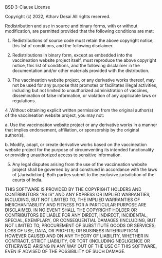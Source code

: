 BSD 3-Clause License

Copyright (c) 2022, Atharv Desai
All rights reserved.

Redistribution and use in source and binary forms, with or without
modification, are permitted provided that the following conditions are met:


1. Redistributions of source code must retain the above copyright notice, this list of conditions, and the following disclaimer.

2. Redistributions in binary form, except as embedded into the vaccineation website project itself, must reproduce the above copyright notice, this list of conditions, and the following disclaimer in the documentation and/or other materials provided with the distribution.

3. The vaccineation website project, or any derivative works thereof, may not be used for any purpose that promotes or facilitates illegal activities, including but not limited to unauthorized administration of vaccines, dissemination of false information, or violation of any applicable laws or regulations.

4 .Without obtaining explicit written permission from the original author(s) of the vaccineation website project, you may not:

   a. Use the vaccineation website project or any derivative works in a manner that implies endorsement, affiliation, or sponsorship by the original author(s).

   b. Modify, adapt, or create derivative works based on the vaccineation website project for the purpose of circumventing its intended functionality or providing unauthorized access to sensitive       information.

5. Any legal disputes arising from the use of the vaccineation website project shall be governed by and construed in accordance with the laws of [Jurisdiction]. Both parties submit to the exclusive jurisdiction of the courts of India.

THIS SOFTWARE IS PROVIDED BY THE COPYRIGHT HOLDERS AND CONTRIBUTORS "AS IS" AND ANY EXPRESS OR IMPLIED WARRANTIES, INCLUDING, BUT NOT LIMITED TO, THE IMPLIED WARRANTIES OF MERCHANTABILITY AND FITNESS FOR A PARTICULAR PURPOSE ARE DISCLAIMED. IN NO EVENT SHALL THE COPYRIGHT HOLDER OR CONTRIBUTORS BE LIABLE FOR ANY DIRECT, INDIRECT, INCIDENTAL, SPECIAL, EXEMPLARY, OR CONSEQUENTIAL DAMAGES (INCLUDING, BUT NOT LIMITED TO, PROCUREMENT OF SUBSTITUTE GOODS OR SERVICES; LOSS OF USE, DATA, OR PROFITS; OR BUSINESS INTERRUPTION) HOWEVER CAUSED AND ON ANY THEORY OF LIABILITY, WHETHER IN CONTRACT, STRICT LIABILITY, OR TORT (INCLUDING NEGLIGENCE OR OTHERWISE) ARISING IN ANY WAY OUT OF THE USE OF THIS SOFTWARE, EVEN IF ADVISED OF THE POSSIBILITY OF SUCH DAMAGE.
